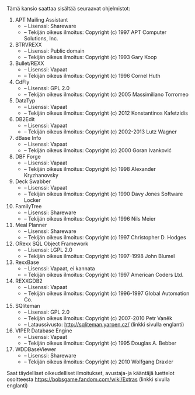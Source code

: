 Tämä kansio saattaa sisältää seuraavat ohjelmistot:

1. APT Mailing Assistant
   - – Lisenssi: Shareware
   - – Tekijän oikeus ilmoitus: Copyright (c) 1997 APT Computer Solutions, Inc.
2. BTRVREXX
   - – Lisenssi: Public domain
   - – Tekijän oikeus ilmoitus: Copyright (c) 1993 Gary Koop
3. Bullet/REXX
   - – Lisenssi: Vapaat
   - – Tekijän oikeus ilmoitus: Copyright (c) 1996 Cornel Huth
4. CdFly
   - – Lisenssi: GPL 2.0
   - – Tekijän oikeus ilmoitus: Copyright (c) 2005 Massimiliano Torromeo
5. DataTyp
   - – Lisenssi: Vapaat
   - – Tekijän oikeus ilmoitus: Copyright (c) 2012 Konstantinos Kafetzidis
6. DB2Edit
   - – Lisenssi: Vapaat
   - – Tekijän oikeus ilmoitus: Copyright (c) 2002-2013 Lutz Wagner
7. dBase Info
   - – Lisenssi: Vapaat
   - – Tekijän oikeus ilmoitus: Copyright (c) 2000 Goran Ivanković
8. DBF Forge
   - – Lisenssi: Vapaat
   - – Tekijän oikeus ilmoitus: Copyright (c) 1998 Alexander Kryzhanovsky
9. Deck Swabber
   - – Lisenssi: Vapaat
   - – Tekijän oikeus ilmoitus: Copyright (c) 1990 Davy Jones Software Locker
10. FamilyTree
    - – Lisenssi: Shareware
    - – Tekijän oikeus ilmoitus: Copyright (c) 1996 Nils Meier
11. Meal Planner
    - – Lisenssi: Shareware
    - – Tekijän oikeus ilmoitus: Copyright (c) 1997 Christopher D. Hodges
12. ORexx SQL Object Framework
    - – Lisenssi: LGPL 2.0
    - – Tekijän oikeus ilmoitus: Copyright (c) 1997-1998 John Blumel
13. RexxBase
    - – Lisenssi: Vapaat, ei kannata
    - – Tekijän oikeus ilmoitus: Copyright (c) 1997 American Coders Ltd.
14. REXXGDB2
    - – Lisenssi: Vapaat
    - – Tekijän oikeus ilmoitus: Copyright (c) 1996-1997 Global Automation Co.
15. SQliteman
    - – Lisenssi: GPL 2.0
    - – Tekijän oikeus ilmoitus: Copyright (c) 2007-2010 Petr Vaněk
    - – Lataussivusto: http://sqliteman.yarpen.cz/ (linkki sivulla englanti)
16. VIPER Database Engine
    - – Lisenssi: Vapaat
    - – Tekijän oikeus ilmoitus: Copyright (c) 1995 Douglas A. Bebber
17. WDDBaseViewer
    - – Lisenssi: Shareware
    - – Tekijän oikeus ilmoitus: Copyright (c) 2010 Wolfgang Draxler

Saat täydelliset oikeudelliset ilmoitukset, avustaja-ja kääntäjä luettelot osoitteesta https://bobsgame.fandom.com/wiki/Extras (linkki sivulla englanti)
